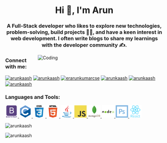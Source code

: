 <h1 align="center">Hi 👋, I'm Arun</h1>
<h3 align="center">A Full-Stack developer who likes to explore new technologies, problem-solving, build projects 👩‍💻, and have a keen interest in web development. I often write blogs to share my learnings with the developer community ✍️.</h3>
<img align="right" alt="Coding" width="400"  src="https://i.ibb.co/L1rqGXN/Code-typing-1.gif" >

<h3 align="left">Connect with me:</h3>
<p align="left">
<a href="https://codepen.io/arunkaash" target="blank"><img align="center" src="https://raw.githubusercontent.com/rahuldkjain/github-profile-readme-generator/master/src/images/icons/Social/codepen.svg" alt="arunkaash" height="30" width="40" /></a>
<a href="https://twitter.com/arunkaash" target="blank"><img align="center" src="https://raw.githubusercontent.com/rahuldkjain/github-profile-readme-generator/master/src/images/icons/Social/twitter.svg" alt="arunkaash" height="30" width="40" /></a>
<a href="https://linkedin.com/in/erarunkumarcse" target="blank"><img align="center" src="https://raw.githubusercontent.com/rahuldkjain/github-profile-readme-generator/master/src/images/icons/Social/linked-in-alt.svg" alt="erarunkumarcse" height="30" width="40" /></a>
<a href="https://codesandbox.com/arunkaash" target="blank"><img align="center" src="https://cdn.jsdelivr.net/npm/simple-icons@3.0.1/icons/codesandbox.svg" alt="arunkaash" height="30" width="40" /></a>
<a href="https://fb.com/arunkaash" target="blank"><img align="center" src="https://raw.githubusercontent.com/rahuldkjain/github-profile-readme-generator/master/src/images/icons/Social/facebook.svg" alt="arunkaash" height="30" width="40" /></a>
<a href="https://instagram.com/arunkaash" target="blank"><img align="center" src="https://raw.githubusercontent.com/rahuldkjain/github-profile-readme-generator/master/src/images/icons/Social/instagram.svg" alt="arunkaash" height="30" width="40" /></a>
</p>

<h3 align="left">Languages and Tools:</h3>
<p align="left"> <a href="https://getbootstrap.com" target="_blank"> <img src="https://raw.githubusercontent.com/devicons/devicon/master/icons/bootstrap/bootstrap-plain-wordmark.svg" alt="bootstrap" width="40" height="40"/> </a> <a href="https://www.cprogramming.com/" target="_blank"> <img src="https://raw.githubusercontent.com/devicons/devicon/master/icons/c/c-original.svg" alt="c" width="40" height="40"/> </a> <a href="https://www.w3schools.com/css/" target="_blank"> <img src="https://raw.githubusercontent.com/devicons/devicon/master/icons/css3/css3-original-wordmark.svg" alt="css3" width="40" height="40"/> </a> <a href="https://www.w3.org/html/" target="_blank"> <img src="https://raw.githubusercontent.com/devicons/devicon/master/icons/html5/html5-original-wordmark.svg" alt="html5" width="40" height="40"/> </a> <a href="https://www.java.com" target="_blank"> <img src="https://raw.githubusercontent.com/devicons/devicon/master/icons/java/java-original.svg" alt="java" width="40" height="40"/> </a> <a href="https://developer.mozilla.org/en-US/docs/Web/JavaScript" target="_blank"> <img src="https://raw.githubusercontent.com/devicons/devicon/master/icons/javascript/javascript-original.svg" alt="javascript" width="40" height="40"/> </a> <a href="https://www.mongodb.com/" target="_blank"> <img src="https://raw.githubusercontent.com/devicons/devicon/master/icons/mongodb/mongodb-original-wordmark.svg" alt="mongodb" width="40" height="40"/> </a> <a href="https://nodejs.org" target="_blank"> <img src="https://raw.githubusercontent.com/devicons/devicon/master/icons/nodejs/nodejs-original-wordmark.svg" alt="nodejs" width="40" height="40"/> </a> <a href="https://www.photoshop.com/en" target="_blank"> <img src="https://raw.githubusercontent.com/devicons/devicon/master/icons/photoshop/photoshop-line.svg" alt="photoshop" width="40" height="40"/> </a> <a href="https://reactjs.org/" target="_blank"> <img src="https://raw.githubusercontent.com/devicons/devicon/master/icons/react/react-original-wordmark.svg" alt="react" width="40" height="40"/> </a> </p>



<p>&nbsp;<img align="left" width="400" src="https://github-readme-stats.vercel.app/api?username=arunkaash&show_icons=true&locale=en" alt="arunkaash" /></p>
<p><img align="left" src="https://github-readme-stats.vercel.app/api/top-langs?username=arunkaash&show_icons=true&locale=en&layout=compact" alt="arunkaash" /></p>
